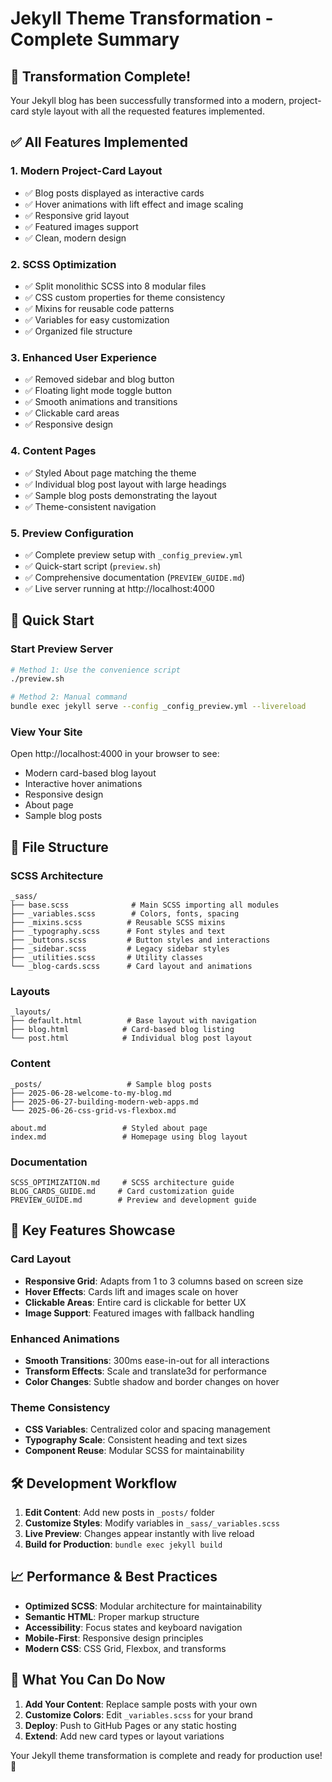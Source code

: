# Jekyll Theme Transformation - Complete Summary

## 🎉 Transformation Complete!

Your Jekyll blog has been successfully transformed into a modern, project-card style layout with all the requested features implemented.

## ✅ All Features Implemented

### 1. **Modern Project-Card Layout**
- ✅ Blog posts displayed as interactive cards
- ✅ Hover animations with lift effect and image scaling
- ✅ Responsive grid layout
- ✅ Featured images support
- ✅ Clean, modern design

### 2. **SCSS Optimization**
- ✅ Split monolithic SCSS into 8 modular files
- ✅ CSS custom properties for theme consistency
- ✅ Mixins for reusable code patterns
- ✅ Variables for easy customization
- ✅ Organized file structure

### 3. **Enhanced User Experience**
- ✅ Removed sidebar and blog button
- ✅ Floating light mode toggle button
- ✅ Smooth animations and transitions
- ✅ Clickable card areas
- ✅ Responsive design

### 4. **Content Pages**
- ✅ Styled About page matching the theme
- ✅ Individual blog post layout with large headings
- ✅ Sample blog posts demonstrating the layout
- ✅ Theme-consistent navigation

### 5. **Preview Configuration**
- ✅ Complete preview setup with `_config_preview.yml`
- ✅ Quick-start script (`preview.sh`)
- ✅ Comprehensive documentation (`PREVIEW_GUIDE.md`)
- ✅ Live server running at http://localhost:4000

## 🚀 Quick Start

### Start Preview Server
```bash
# Method 1: Use the convenience script
./preview.sh

# Method 2: Manual command
bundle exec jekyll serve --config _config_preview.yml --livereload
```

### View Your Site
Open http://localhost:4000 in your browser to see:
- Modern card-based blog layout
- Interactive hover animations
- Responsive design
- About page
- Sample blog posts

## 📁 File Structure

### SCSS Architecture
```
_sass/
├── base.scss              # Main SCSS importing all modules
├── _variables.scss        # Colors, fonts, spacing
├── _mixins.scss          # Reusable SCSS mixins
├── _typography.scss      # Font styles and text
├── _buttons.scss         # Button styles and interactions
├── _sidebar.scss         # Legacy sidebar styles
├── _utilities.scss       # Utility classes
└── _blog-cards.scss      # Card layout and animations
```

### Layouts
```
_layouts/
├── default.html          # Base layout with navigation
├── blog.html            # Card-based blog listing
└── post.html            # Individual blog post layout
```

### Content
```
_posts/                   # Sample blog posts
├── 2025-06-28-welcome-to-my-blog.md
├── 2025-06-27-building-modern-web-apps.md
└── 2025-06-26-css-grid-vs-flexbox.md

about.md                 # Styled about page
index.md                 # Homepage using blog layout
```

### Documentation
```
SCSS_OPTIMIZATION.md     # SCSS architecture guide
BLOG_CARDS_GUIDE.md     # Card customization guide
PREVIEW_GUIDE.md        # Preview and development guide
```

## 🎨 Key Features Showcase

### Card Layout
- **Responsive Grid**: Adapts from 1 to 3 columns based on screen size
- **Hover Effects**: Cards lift and images scale on hover
- **Clickable Areas**: Entire card is clickable for better UX
- **Image Support**: Featured images with fallback handling

### Enhanced Animations
- **Smooth Transitions**: 300ms ease-in-out for all interactions
- **Transform Effects**: Scale and translate3d for performance
- **Color Changes**: Subtle shadow and border changes on hover

### Theme Consistency
- **CSS Variables**: Centralized color and spacing management
- **Typography Scale**: Consistent heading and text sizes
- **Component Reuse**: Modular SCSS for maintainability

## 🛠 Development Workflow

1. **Edit Content**: Add new posts in `_posts/` folder
2. **Customize Styles**: Modify variables in `_sass/_variables.scss`
3. **Live Preview**: Changes appear instantly with live reload
4. **Build for Production**: `bundle exec jekyll build`

## 📈 Performance & Best Practices

- **Optimized SCSS**: Modular architecture for maintainability
- **Semantic HTML**: Proper markup structure
- **Accessibility**: Focus states and keyboard navigation
- **Mobile-First**: Responsive design principles
- **Modern CSS**: CSS Grid, Flexbox, and transforms

## 🎯 What You Can Do Now

1. **Add Your Content**: Replace sample posts with your own
2. **Customize Colors**: Edit `_variables.scss` for your brand
3. **Deploy**: Push to GitHub Pages or any static hosting
4. **Extend**: Add new card types or layout variations

Your Jekyll theme transformation is complete and ready for production use! 🎉
